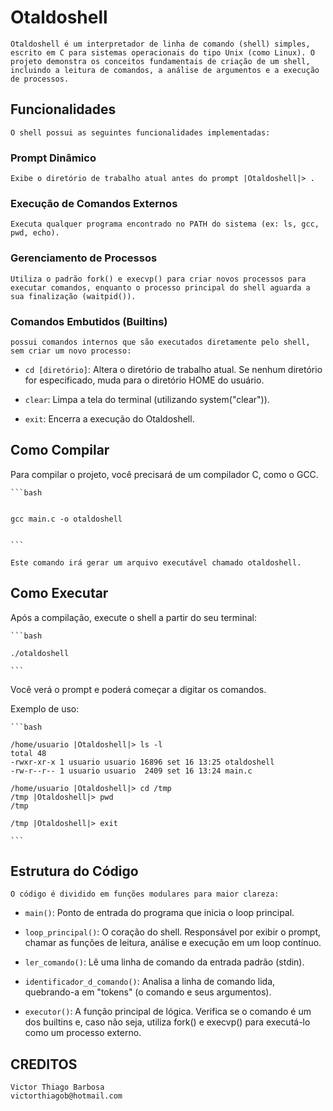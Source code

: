 # Otaldoshell

    Otaldoshell é um interpretador de linha de comando (shell) simples, escrito em C para sistemas operacionais do tipo Unix (como Linux). O projeto demonstra os conceitos fundamentais de criação de um shell, incluindo a leitura de comandos, a análise de argumentos e a execução de processos.

## Funcionalidades

    O shell possui as seguintes funcionalidades implementadas:

### Prompt Dinâmico

    Exibe o diretório de trabalho atual antes do prompt |Otaldoshell|> .

### Execução de Comandos Externos

    Executa qualquer programa encontrado no PATH do sistema (ex: ls, gcc, pwd, echo).

### Gerenciamento de Processos

    Utiliza o padrão fork() e execvp() para criar novos processos para executar comandos, enquanto o processo principal do shell aguarda a sua finalização (waitpid()).

### Comandos Embutidos (Builtins)

    possui comandos internos que são executados diretamente pelo shell, sem criar um novo processo:

- `cd [diretório]`: Altera o diretório de trabalho atual. Se nenhum diretório for especificado, muda para o diretório HOME do usuário.

- `clear`: Limpa a tela do terminal (utilizando system("clear")).

- `exit`: Encerra a execução do Otaldoshell.

## Como Compilar

Para compilar o projeto, você precisará de um compilador C, como o GCC.

    ```bash


    gcc main.c -o otaldoshell


    ```

    Este comando irá gerar um arquivo executável chamado otaldoshell.

## Como Executar

Após a compilação, execute o shell a partir do seu terminal:

    ```bash

    ./otaldoshell

    ```

Você verá o prompt e poderá começar a digitar os comandos.

Exemplo de uso:

    ```bash

    /home/usuario |Otaldoshell|> ls -l
    total 48
    -rwxr-xr-x 1 usuario usuario 16896 set 16 13:25 otaldoshell
    -rw-r--r-- 1 usuario usuario  2409 set 16 13:24 main.c

    /home/usuario |Otaldoshell|> cd /tmp
    /tmp |Otaldoshell|> pwd
    /tmp

    /tmp |Otaldoshell|> exit

    ```

## Estrutura do Código

    O código é dividido em funções modulares para maior clareza:

- `main()`: Ponto de entrada do programa que inicia o loop principal.

- `loop_principal()`: O coração do shell. Responsável por exibir o prompt, chamar as funções de leitura, análise e execução em um loop contínuo.

- `ler_comando()`: Lê uma linha de comando da entrada padrão (stdin).

- `identificador_d_comando()`: Analisa a linha de comando lida, quebrando-a em "tokens" (o comando e seus argumentos).

- `executor()`: A função principal de lógica. Verifica se o comando é um dos builtins e, caso não seja, utiliza fork() e execvp() para executá-lo como um processo externo.

## CREDITOS

    Victor Thiago Barbosa
    victorthiagob@hotmail.com

